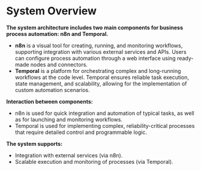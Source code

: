 # System Overview

**The system architecture includes two main components for business process automation: n8n and Temporal.**

- **n8n** is a visual tool for creating, running, and monitoring workflows, supporting integration with various external services and APIs. Users can configure process automation through a web interface using ready-made nodes and connectors.
- **Temporal** is a platform for orchestrating complex and long-running workflows at the code level. Temporal ensures reliable task execution, state management, and scalability, allowing for the implementation of custom automation scenarios.

**Interaction between components:**
- n8n is used for quick integration and automation of typical tasks, as well as for launching and monitoring workflows.
- Temporal is used for implementing complex, reliability-critical processes that require detailed control and programmable logic.

**The system supports:**
- Integration with external services (via n8n).
- Scalable execution and monitoring of processes (via Temporal).